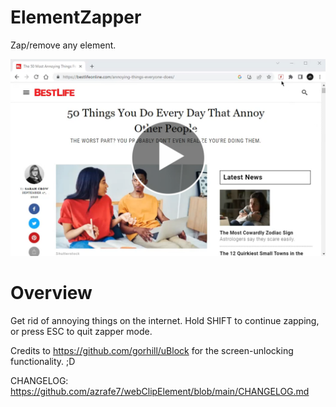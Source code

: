 # ElementZapper
Zap/remove any element.

[![ElementZapper](./webstore_assets/screenshot_02_play.png)](https://www.youtube.com/watch?v=OgF6hQbiPmk)

# Overview
Get rid of annoying things on the internet.
Hold SHIFT to continue zapping, or press ESC to quit zapper mode.


Credits to https://github.com/gorhill/uBlock for the screen-unlocking functionality. ;D

CHANGELOG: https://github.com/azrafe7/webClipElement/blob/main/CHANGELOG.md
